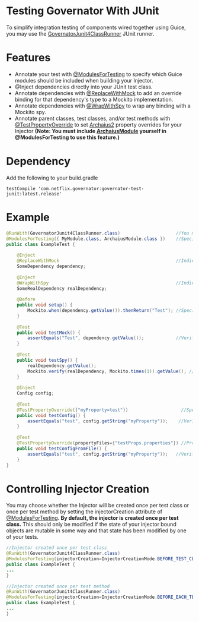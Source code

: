 # Testing Governator With JUnit
To simplify integration testing of components wired together using Guice, you may use the [GovernatorJunit4ClassRunner](https://github.com/Netflix/governator/blob/master/governator-test/src/main/java/com/netflix/governator/guice/test/junit4/GovernatorJunit4ClassRunner.java) JUnit runner. 

# Features
* Annotate your test with [@ModulesForTesting](https://github.com/Netflix/governator/blob/master/governator-test/src/main/java/com/netflix/governator/guice/test/ModulesForTesting.java) to specify which Guice modules should be included when building your Injector.
* @Inject dependencies directly into your JUnit test class.
* Annotate dependencies with [@ReplaceWithMock](https://github.com/Netflix/governator/blob/master/governator-test/src/main/java/com/netflix/governator/guice/test/ReplaceWithMock.java) to add an override binding for that dependency's type to a Mockito implementation. 
* Annotate dependencies with [@WrapWithSpy](https://github.com/Netflix/governator/blob/master/governator-test/src/main/java/com/netflix/governator/guice/test/WrapWithSpy.java) to wrap any binding with a Mockito spy.
* Annotate parent classes, test classes, and/or test methods with [@TestPropertyOverride](https://github.com/Netflix/archaius/blob/2.x/archaius2-test/src/main/java/com/netflix/archaius/test/TestPropertyOverride.java) to set [Archaius2](https://github.com/Netflix/archaius/tree/2.x) property overrides for your Injector **(Note: You must include [ArchaiusModule](https://github.com/Netflix/archaius/blob/2.x/archaius2-guice/src/main/java/com/netflix/archaius/guice/ArchaiusModule.java) yourself in @ModulesForTesting to use this feature.)**

# Dependency
Add the following to your build.gradle
```
testCompile 'com.netflix.governator:governator-test-junit:latest.release'
```

# Example
```java
@RunWith(GovernatorJunit4ClassRunner.class)                     //You must use the Runner for these features to work
@ModulesForTesting({ MyModule.class, ArchaiusModule.class })    //Specify any Modules you wish to include in your test
public class ExampleTest {
    
    @Inject
    @ReplaceWithMock                                            //Indicate that you wish this dependency to be Mocked
    SomeDependency dependency;  
    
    @Inject
    @WrapWithSpy                                                //Indicate that you wish to wrap this dependency with a Spy
    SomeRealDependency realDependency;                      
    
    @Before
    public void setup() {
        Mockito.when(dependency.getValue()).thenReturn("Test"); //Specify desired behavior for your Mock
    }
    
    @Test
    public void testMock() {
        assertEquals("Test", dependency.getValue());            //Verify behavior of your Mock
    }
    
    @Test
    public void testSpy() {
        realDependency.getValue();
        Mockito.verify(realDependency, Mockito.times(1)).getValue(); //Verify that this object was interacted with exactly once
    }
    
    @Inject
    Config config;
    
    @Test
    @TestPropertyOverride({"myProperty=test"})                    //Specify property values you wish to be set
    public void testConfig() {
        assertEquals("test", config.getString("myProperty"));    //Verify that your property was set as expected
    }
    
    @Test
    @TestPropertyOverride(propertyFiles={"testProps.properties"}) //Properties may also be loaded from a file
    public void testConfigFromFile() {
        assertEquals("test", config.getString("myProperty"));   //Verify that your property was set as expected
    }
}
```

# Controlling Injector Creation
You may choose whether the Injector will be created once per test class or once per test method by setting the injectorCreation attribute of [@ModulesForTesting](https://github.com/Netflix/governator/blob/master/governator-test/src/main/java/com/netflix/governator/guice/test/ModulesForTesting.java). **By default, the injector is created once per test class.** This should only be modified if the state of your injector bound objects are mutable in some way and that state has been modified by one of your tests.
```java
//Injector created once per test class
@RunWith(GovernatorJunit4ClassRunner.class)
@ModulesForTesting(injectorCreation=InjectorCreationMode.BEFORE_TEST_CLASS)  
public class ExampleTest {
...
}
```
```java
//Injector created once per test method
@RunWith(GovernatorJunit4ClassRunner.class)
@ModulesForTesting(injectorCreation=InjectorCreationMode.BEFORE_EACH_TEST_METHOD)  
public class ExampleTest {
...
}
```
